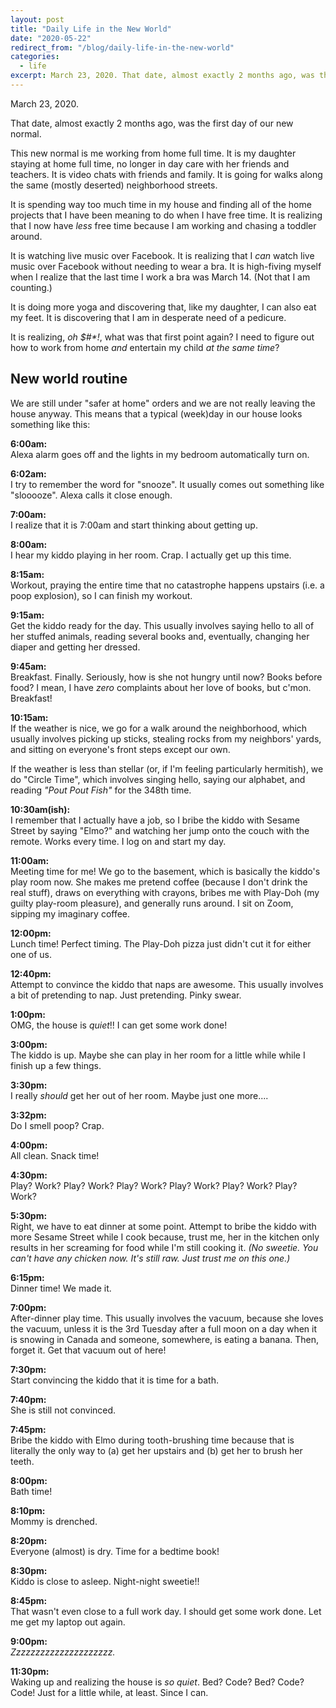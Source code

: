 ```yaml
---
layout: post
title: "Daily Life in the New World"
date: "2020-05-22"
redirect_from: "/blog/daily-life-in-the-new-world"
categories:
  - life
excerpt: March 23, 2020. That date, almost exactly 2 months ago, was the first day of our new normal.
---
```


March 23, 2020.

That date, almost exactly 2 months ago, was the first day of our new normal.

This new normal is me working from home full time. It is my daughter staying at home full time, no longer in day care with her friends and teachers. It is video chats with friends and family. It is going for walks along the same (mostly deserted) neighborhood streets.

It is spending way too much time in my house and finding all of the home projects that I have been meaning to do when I have free time. It is realizing that I now have _less_ free time because I am working and chasing a toddler around.

It is watching live music over Facebook. It is realizing that I _can_ watch live music over Facebook without needing to wear a bra. It is high-fiving myself when I realize that the last time I work a bra was March 14. (Not that I am counting.)

It is doing more yoga and discovering that, like my daughter, I can also eat my feet. It is discovering that I am in desperate need of a pedicure.

It is realizing, _oh $#\*!_, what was that first point again? I need to figure out how to work from home _and_ entertain my child _at the same time_?

## New world routine

We are still under "safer at home" orders and we are not really leaving the house anyway. This means that a typical (week)day in our house looks something like this:

**6:00am:** <br>
Alexa alarm goes off and the lights in my bedroom automatically turn on.

**6:02am:** <br>
I try to remember the word for "snooze". It usually comes out something like "slooooze". Alexa calls it close enough.

**7:00am:** <br>
I realize that it is 7:00am and start thinking about getting up.

**8:00am:** <br>
I hear my kiddo playing in her room. Crap. I actually get up this time.

**8:15am:** <br>
Workout, praying the entire time that no catastrophe happens upstairs (i.e. a poop explosion), so I can finish my workout.

**9:15am:** <br>
Get the kiddo ready for the day. This usually involves saying hello to all of her stuffed animals, reading several books and, eventually, changing her diaper and getting her dressed.

**9:45am:** <br>
Breakfast. Finally. Seriously, how is she not hungry until now? Books before food? I mean, I have _zero_ complaints about her love of books, but c'mon. Breakfast!

**10:15am:** <br>
If the weather is nice, we go for a walk around the neighborhood, which usually involves picking up sticks, stealing rocks from my neighbors' yards, and sitting on everyone's front steps except our own.

If the weather is less than stellar (or, if I'm feeling particularly hermitish), we do "Circle Time", which involves singing hello, saying our alphabet, and reading _"Pout Pout Fish"_ for the 348th time.

**10:30am(ish):** <br>
I remember that I actually have a job, so I bribe the kiddo with Sesame Street by saying "Elmo?" and watching her jump onto the couch with the remote. Works every time. I log on and start my day.

**11:00am:** <br>
Meeting time for me! We go to the basement, which is basically the kiddo's play room now. She makes me pretend coffee (because I don't drink the real stuff), draws on everything with crayons, bribes me with Play-Doh (my guilty play-room pleasure), and generally runs around. I sit on Zoom, sipping my imaginary coffee.

**12:00pm:** <br>
Lunch time! Perfect timing. The Play-Doh pizza just didn't cut it for either one of us.

**12:40pm:** <br>
Attempt to convince the kiddo that naps are awesome. This usually involves a bit of pretending to nap. Just pretending. Pinky swear.

**1:00pm:** <br>
OMG, the house is _quiet_!! I can get some work done!

**3:00pm:** <br>
The kiddo is up. Maybe she can play in her room for a little while while I finish up a few things.

**3:30pm:** <br>
I really _should_ get her out of her room. Maybe just one more....

**3:32pm:** <br>
Do I smell poop? Crap.

**4:00pm:** <br>
All clean. Snack time!

**4:30pm:** <br>
Play? Work? Play? Work? Play? Work? Play? Work? Play? Work? Play? Work?

**5:30pm:** <br>
Right, we have to eat dinner at some point. Attempt to bribe the kiddo with more Sesame Street while I cook because, trust me, her in the kitchen only results in her screaming for food while I'm still cooking it. _(No sweetie. You can't have any chicken now. It's still raw. Just trust me on this one.)_

**6:15pm:** <br>
Dinner time! We made it.

**7:00pm:** <br>
After-dinner play time. This usually involves the vacuum, because she loves the vacuum, unless it is the 3rd Tuesday after a full moon on a day when it is snowing in Canada and someone, somewhere, is eating a banana. Then, forget it. Get that vacuum out of here!

**7:30pm:** <br>
Start convincing the kiddo that it is time for a bath.

**7:40pm:** <br>
She is still not convinced.

**7:45pm:** <br>
Bribe the kiddo with Elmo during tooth-brushing time because that is literally the only way to (a) get her upstairs and (b) get her to brush her teeth.

**8:00pm:** <br>
Bath time!

**8:10pm:** <br>
Mommy is drenched.

**8:20pm:** <br>
Everyone (almost) is dry. Time for a bedtime book!

**8:30pm:** <br>
Kiddo is close to asleep. Night-night sweetie!!

**8:45pm:** <br>
That wasn't even close to a full work day. I should get some work done. Let me get my laptop out again.

**9:00pm:** <br>
_Zzzzzzzzzzzzzzzzzzzzz._

**11:30pm:** <br>
Waking up and realizing the house is _so quiet_. Bed? Code? Bed? Code? Code! Just for a little while, at least. Since I can.
